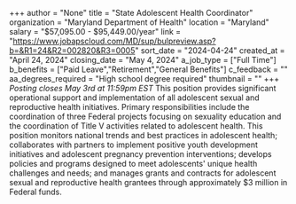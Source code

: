 +++
author = "None"
title = "State Adolescent Health Coordinator"
organization = "Maryland Department of Health"
location = "Maryland"
salary = "$57,095.00 - $95,449.00/year"
link = "https://www.jobapscloud.com/MD/sup/bulpreview.asp?b=&R1=24&R2=002820&R3=0005"
sort_date = "2024-04-24"
created_at = "April 24, 2024"
closing_date = "May 4, 2024"
a_job_type = ["Full Time"]
b_benefits = ["Paid Leave","Retirement","General Benefits"]
c_feedback = ""
aa_degrees_required = "High school degree required"
thumbnail = ""
+++
*Posting closes May 3rd at 11:59pm EST* This position provides significant operational support and implementation of all adolescent sexual and reproductive health initiatives. Primary responsibilities include the coordination of three Federal projects focusing on sexuality education and the coordination of Title V activities related to adolescent health. This position monitors national trends and best practices in adolescent health; collaborates with partners to implement positive youth development initiatives and adolescent pregnancy prevention interventions; develops policies and programs designed to meet adolescents' unique health challenges and needs; and manages grants and contracts for adolescent sexual and reproductive health grantees through approximately $3 million in Federal funds. 